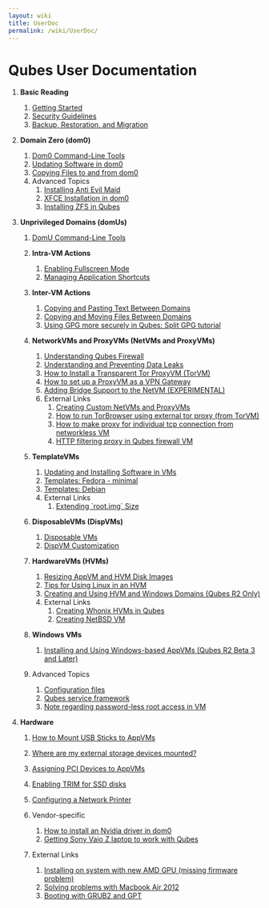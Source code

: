 ```yaml
---
layout: wiki
title: UserDoc
permalink: /wiki/UserDoc/
---
```


Qubes User Documentation
========================

1.  **Basic Reading**
    1.  [Getting Started](/wiki/GettingStarted)
    2.  [Security Guidelines](/wiki/SecurityGuidelines)
    3.  [Backup, Restoration, and Migration](/wiki/BackupRestore)

2.  **Domain Zero (dom0)**
    1.  [Dom0 Command-Line Tools](/wiki/DomZeroTools)
    2.  [Updating Software in dom0](/wiki/SoftwareUpdateDom0)
    3.  [Copying Files to and from dom0](/wiki/CopyToDomZero)
    4.  Advanced Topics
        1.  [Installing Anti Evil Maid](/wiki/AntiEvilMaid)
        2.  [XFCE Installation in dom0](/wiki/UserDoc/XFCE)
        3.  [Installing ZFS in Qubes](/wiki/ZFS)

3.  **Unprivileged Domains (domUs)**
    1.  [DomU Command-Line Tools](/wiki/VmTools)
    2.  **Intra-VM Actions**
        1.  [Enabling Fullscreen Mode](/wiki/FullScreenMode)
        2.  [Managing Application Shortcuts](/wiki/ManagingAppVmShortcuts)

    3.  **Inter-VM Actions**
        1.  [Copying and Pasting Text Between Domains](/wiki/CopyPaste)
        2.  [Copying and Moving Files Between Domains](/wiki/CopyingFiles)
        3.  [Using GPG more securely in Qubes: Split GPG tutorial](/wiki/UserDoc/SplitGpg)

    4.  **NetworkVMs and ProxyVMs (NetVMs and ProxyVMs)**
        1.  [Understanding Qubes Firewall](/wiki/QubesFirewall)
        2.  [Understanding and Preventing Data Leaks](/wiki/DataLeaks)
        3.  [How to Install a Transparent Tor ProxyVM (TorVM)](/wiki/UserDoc/TorVM)
        4.  [How to set up a ProxyVM as a VPN Gateway](/wiki/VPN)
        5.  [Adding Bridge Support to the NetVM (EXPERIMENTAL)](/wiki/NetworkBridgeSupport)
        6.  External Links
            1.  [​Creating Custom NetVMs and ProxyVMs](http://theinvisiblethings.blogspot.com/2011/09/playing-with-qubes-networking-for-fun.html)
            2.  [​How to run TorBrowser using external tor proxy (from TorVM)](https://groups.google.com/group/qubes-devel/msg/34f67194d3422bfa)
            3.  [​How to make proxy for individual tcp connection from networkless VM](https://groups.google.com/group/qubes-devel/msg/4ca950ab6d7cd11a)
            4.  [​HTTP filtering proxy in Qubes firewall VM](https://groups.google.com/group/qubes-devel/browse_thread/thread/5252bc3f6ed4b43e/d881deb5afaa2a6c#39c95d63fccca12b)

    5.  **TemplateVMs**
        1.  [Updating and Installing Software in VMs](/wiki/SoftwareUpdateVM)
        2.  [Templates: Fedora - minimal](/wiki/Templates/FedoraMinimal)
        3.  [Templates: Debian](/wiki/Templates/Debian)
        4.  External Links
            1.  [​Extending \`root.img\` Size](https://groups.google.com/group/qubes-devel/msg/9d1ac581236ca9b4)

    6.  **DisposableVMs (DispVMs)**
        1.  [Disposable VMs](/wiki/DisposableVms)
        2.  [DispVM Customization](/wiki/UserDoc/DispVMCustomization)

    7.  **HardwareVMs (HVMs)**
        1.  [Resizing AppVM and HVM Disk Images](/wiki/ResizeDiskImage)
        2.  [Tips for Using Linux in an HVM](/wiki/LinuxHVMTips)
        3.  [Creating and Using HVM and Windows Domains (Qubes R2 Only)](/wiki/HvmCreate)
        4.  External Links
            1.  [​Creating Whonix HVMs in Qubes](https://www.whonix.org/wiki/Qubes)
            2.  [​Creating NetBSD VM](https://groups.google.com/group/qubes-devel/msg/4015c8900a813985)

    8.  **Windows VMs**
        1.  [Installing and Using Windows-based AppVMs (Qubes R2 Beta 3 and Later)](/wiki/WindowsAppVms)

    9.  Advanced Topics
        1.  [Configuration files](/wiki/UserDoc/ConfigFiles)
        2.  [Qubes service framework](/wiki/QubesService)
        3.  [Note regarding password-less root access in VM](/wiki/VMSudo)

4.  **Hardware**
    1.  [How to Mount USB Sticks to AppVMs](/wiki/StickMounting)
    2.  [Where are my external storage devices mounted?](/wiki/ExternalDeviceMountPoint)
    3.  [Assigning PCI Devices to AppVMs](/wiki/AssigningDevices)
    4.  [Enabling TRIM for SSD disks](/wiki/DiskTRIM)
    5.  [Configuring a Network Printer](/wiki/NetworkPrinter)
    6.  Vendor-specific
        1.  [How to install an Nvidia driver in dom0](/wiki/InstallNvidiaDriver)
        2.  [Getting Sony Vaio Z laptop to work with Qubes](/wiki/SonyVaioTinkering)

    7.  External Links
        1.  [​Installing on system with new AMD GPU (missing firmware problem)](https://groups.google.com/group/qubes-devel/browse_thread/thread/e27a57b0eda62f76)
        2.  [​Solving problems with Macbook Air 2012](https://groups.google.com/group/qubes-devel/browse_thread/thread/b8b0d819d2a4fc39/d50a72449107ab21#8a9268c09d105e69)
        3.  [​Booting with GRUB2 and GPT](https://groups.google.com/group/qubes-devel/browse_thread/thread/e4ac093cabd37d2b/d5090c20d92c4128#d5090c20d92c4128)



